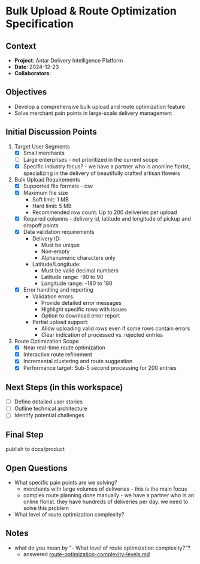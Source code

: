 # Bulk Upload & Route Optimization Specification

## Context
- **Project**: Antar Delivery Intelligence Platform
- **Date**: 2024-12-23
- **Collaborators**: 

## Objectives
- Develop a comprehensive bulk upload and route optimization feature
- Solve merchant pain points in large-scale delivery management

## Initial Discussion Points
1. Target User Segments
   - [x] Small merchants
   - [ ] Large enterprises - not prioritized in the current scope
   - [x] Specific industry focus? - we have a partner who is anonline florist, specializing in the delivery of beautifully crafted artisan flowers

2. Bulk Upload Requirements
   - [x] Supported file formats - csv
   - [x] Maximum file size 
     * Soft limit: 1 MB 
     * Hard limit: 5 MB
     * Recommended row count: Up to 200 deliveries per upload
   - [x] Required columns - delivery id, latitude and longitude of pickup and dropoff points
   - [x] Data validation requirements
     * Delivery ID: 
       - Must be unique
       - Non-empty
       - Alphanumeric characters only
     * Latitude/Longitude:
       - Must be valid decimal numbers
       - Latitude range: -90 to 90
       - Longitude range: -180 to 180
   - [x] Error handling and reporting
     * Validation errors:
       - Provide detailed error messages
       - Highlight specific rows with issues
       - Option to download error report
     * Partial upload support:
       - Allow uploading valid rows even if some rows contain errors
       - Clear indication of processed vs. rejected entries

3. Route Optimization Scope
   - [x] Near real-time route optimization
   - [x] Interactive route refinement
   - [x] Incremental clustering and route suggestion
   - [x] Performance target: Sub-5 second processing for 200 entries

## Next Steps (in this workspace)
- [ ] Define detailed user stories
- [ ] Outline technical architecture
- [ ] Identify potential challenges

## Final Step
publish to docs/product

## Open Questions
- What specific pain points are we solving?
  - merchants with large volumes of deliveries - this is the main focus
  - complex route planning done manually - we have a partner who is an online florist. they have hundreds of deliveries per day. we need to solve this problem
- What level of route optimization complexity?

## Notes
- what do you mean by "- What level of route optimization complexity?"?
  - answered [route-optimization-complexity-levels.md](./route-optimization-complexity-levels.md)
